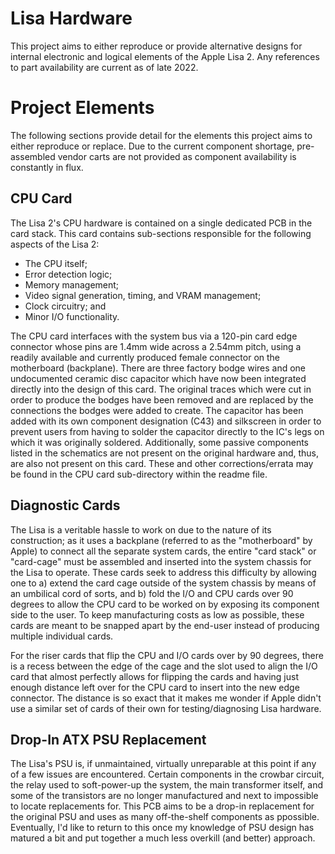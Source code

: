 # Lisa Hardware

This project aims to either reproduce or provide alternative designs for internal electronic and logical elements of the Apple Lisa 2. Any references to part availability are current as of late 2022.

# Project Elements

The following sections provide detail for the elements this project aims to either reproduce or replace. Due to the current component shortage, pre-assembled vendor carts are not provided as component availability is constantly in flux.

## CPU Card

The Lisa 2's CPU hardware is contained on a single dedicated PCB in the card stack. This card contains sub-sections responsible for the following aspects of the Lisa 2:

- The CPU itself;
- Error detection logic;
- Memory management;
- Video signal generation, timing, and VRAM management;
- Clock circuitry; and
- Minor I/O functionality.

The CPU card interfaces with the system bus via a 120-pin card edge connector whose pins are 1.4mm wide across a 2.54mm pitch, using a readily available and currently produced female connector on the motherboard (backplane). There are three factory bodge wires and one undocumented ceramic disc capacitor which have now been integrated directly into the design of this card. The original traces which were cut in order to produce the bodges have been removed and are replaced by the connections the bodges were added to create. The capacitor has been added with its own component designation (C43) and silkscreen in order to prevent users from having to solder the capacitor directly to the IC's legs on which it was originally soldered. Additionally, some passive components listed in the schematics are not present on the original hardware and, thus, are also not present on this card. These and other corrections/errata may be found in the CPU card sub-directory within the readme file.

## Diagnostic Cards

The Lisa is a veritable hassle to work on due to the nature of its construction; as it uses a backplane (referred to as the "motherboard" by Apple) to connect all the separate system cards, the entire "card stack" or "card-cage" must be assembled and inserted into the system chassis for the Lisa to operate. These cards seek to address this difficulty by allowing one to a) extend the card cage outside of the system chassis by means of an umbilical cord of sorts, and b) fold the I/O and CPU cards over 90 degrees to allow the CPU card to be worked on by exposing its component side to the user. To keep manufacturing costs as low as possible, these cards are meant to be snapped apart by the end-user instead of producing multiple individual cards.

For the riser cards that flip the CPU and I/O cards over by 90 degrees, there is a recess between the edge of the cage and the slot used to align the I/O card that almost perfectly allows for flipping the cards and having just enough distance left over for the CPU card to insert into the new edge connector. The distance is so exact that it makes me wonder if Apple didn't use a similar set of cards of their own for testing/diagnosing Lisa hardware.

## Drop-In ATX PSU Replacement

The Lisa's PSU is, if unmaintained, virtually unreparable at this point if any of a few issues are encountered. Certain components in the crowbar circuit, the relay used to soft-power-up the system, the main transformer itself, and some of the transistors are no longer manufactured and next to impossible to locate replacements for. This PCB aims to be a drop-in replacement for the original PSU and uses as many off-the-shelf components as ppossible. Eventually, I'd like to return to this once my knowledge of PSU design has matured a bit and put together a much less overkill (and better) approach.